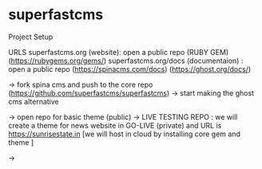 # superfastcms

Project Setup

URLS
superfastcms.org (website): open a public repo (RUBY GEM)   (https://rubygems.org/gems/)
superfastcms.org/docs (documentaion) : open a public repo (https://spinacms.com/docs) (https://ghost.org/docs/)



-> fork spina cms and push to the core repo (https://github.com/superfastcms/superfastcms)
-> start making the ghost cms alternative


-> open repo for basic theme (public)
-> LIVE TESTING REPO : we will create a theme for news website in GO-LIVE  (private) and URL is https://sunrisestate.in   [we will host in cloud by installing core gem and theme ]

->





